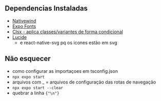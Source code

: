 ## Dependencias Instaladas
- [Nativewind](https://www.nativewind.dev/v4/getting-started/expo-router)
- [Expo Fonts](https://docs.expo.dev/develop/user-interface/fonts/)
- [Clsx - aplica classes/variantes de forma condicional](https://www.npmjs.com/package/clsx)
- [Lucide](https://lucide.dev/guide/packages/lucide-react-native)
  - e react-native-svg pq os icones estão em svg

## Não esquecer
- como configurar as importaçoes em tsconfig.json
- ``npx expo start``
- arquivos com _ = arquivos de configuração das rotas de navegação
- ``npx expo start --clear``
- quebrar a linha ``{"\n"}``